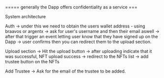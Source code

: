 
===== generally the Dapp offers confidentiality as a service ===

System architecture

Auth
    -> under this we need to obtain the users wallet address - using braavos or argentx
    -> ask for user's username and then their email aswell
    -> after that trigger an event letting user know that they have signed up on the Dapp
    -> user confirms then you can redirect them to the upload section.


Upload section
    -> Hit the upload button
    -> after uploading indicate that it was successful, NFT upload success
    -> redirect to the NFTs list
    -> add trustee button on the NFTs

Add Trustee
    -> Ask for the email of the trustee  to be added.
